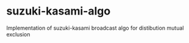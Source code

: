 # suzuki-kasami-algo
Implementation of suzuki-kasami broadcast algo for distibution mutual exclusion
